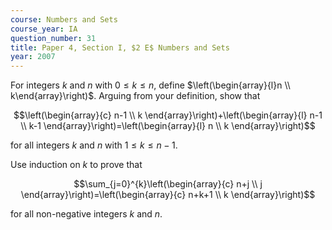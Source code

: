 ```yaml
---
course: Numbers and Sets
course_year: IA
question_number: 31
title: Paper 4, Section I, $2 E$ Numbers and Sets
year: 2007
---
```




For integers $k$ and $n$ with $0 \leqslant k \leqslant n$, define $\left(\begin{array}{l}n \\ k\end{array}\right)$. Arguing from your definition, show that

$$\left(\begin{array}{c}
n-1 \\
k
\end{array}\right)+\left(\begin{array}{l}
n-1 \\
k-1
\end{array}\right)=\left(\begin{array}{l}
n \\
k
\end{array}\right)$$

for all integers $k$ and $n$ with $1 \leqslant k \leqslant n-1$.

Use induction on $k$ to prove that

$$\sum_{j=0}^{k}\left(\begin{array}{c}
n+j \\
j
\end{array}\right)=\left(\begin{array}{c}
n+k+1 \\
k
\end{array}\right)$$

for all non-negative integers $k$ and $n$.